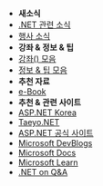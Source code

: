 <!-- docs/_sidebar.md -->
* **새소식**
* [.NET 관련 소식](news/index)
* [행사 소식](event/index)
* **강좌 & 정보 & 팁**
* [강좌() 모음](post/index)
* [정보 & 팁 모음](info/index)
* **추천 자료**
* [e-Book](data/ebook)
* **추천 & 관련 사이트**
* [ASP.NET Korea](http://aspnet.kr)
* [Taeyo.NET](http://taeyo.net)
* [ASP.NET 공식 사이트](https://dotnet.microsoft.com/apps/aspnet)
* [Microsoft DevBlogs](https://devblogs.microsoft.com/?WT_mc_id=DOP-MVP-4027259)
* [Microsoft Docs](https://docs.microsoft.com/ko-kr/?WT.mc_id=DOP-MVP-4027259)
* [Microsoft Learn](https://docs.microsoft.com/ko-kr/learn/?WT.mc_id=DOP-MVP-4027259)
* [.NET on Q&A](https://docs.microsoft.com/en-us/answers/products/dotnet?WT.mc_id=DOP-MVP-4027259)